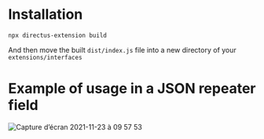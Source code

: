 # Installation

```
npx directus-extension build
```

And then move the built `dist/index.js` file into a new directory of your `extensions/interfaces`


# Example of usage in a JSON repeater field

![Capture d’écran 2021-11-23 à 09 57 53](https://user-images.githubusercontent.com/17531455/142995390-b8484d50-d461-4e2a-a8a2-4ba7d7067c5d.png)
